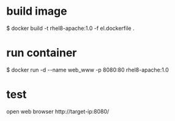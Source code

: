 

# build image
$ docker build -t rhel8-apache:1.0 -f el.dockerfile .

# run container
$ docker run -d --name web_www -p 8080:80 rhel8-apache:1.0

# test
open web browser http://target-ip:8080/